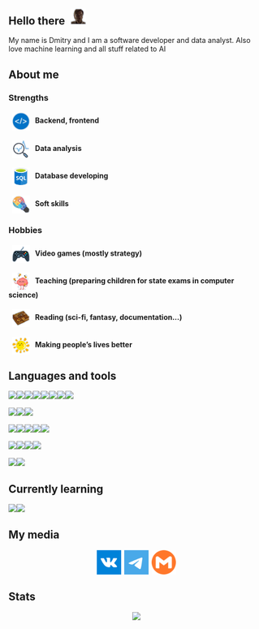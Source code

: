 ## Hello there<img style="display: inline;height: 1.5em;margin: auto .5em;" src="./img/webp/helloThere.webp">
My name is Dmitry and I am a software developer and data analyst. Also love machine learning and all stuff related to AI
## About me
### Strengths

#### <img style="display: inline; vertical-align: middle; height: 2.5em;margin: 0em .5em 0 .5em;" src="./img/webp/web.webp" /> Backend, frontend

#### <img style="display: inline; vertical-align: middle; height: 2.5em;margin: 0em .5em 0 .5em;" src="./img/webp/dataanalysis.webp" /> Data analysis

#### <img style="display: inline; vertical-align: middle; height: 2.5em;margin: 0em .5em 0 .5em;" src="./img/webp/database.webp" /> Database developing

#### <img style="display: inline; vertical-align: middle; height: 2.5em;margin: 0em .5em 0 .5em;" src="./img/webp/softskills.webp" /> Soft skills

### Hobbies
#### <img style="display: inline; vertical-align: middle; height: 2.5em;margin: 0em .5em 0 .5em;" src="./img/webp/gaming.webp" /> Video games (mostly strategy)

#### <img style="display: inline; vertical-align: middle; height: 2.5em;margin: 0em .5em 0 .5em;" src="./img/webp/teaching.webp" /> Teaching (preparing children for state exams in computer science)

#### <img style="display: inline; vertical-align: middle; height: 2.5em;margin: 0em .5em 0 .5em;" src="./img/webp/reading.webp" /> Reading (sci-fi, fantasy, documentation...)

#### <img style="display: inline; vertical-align: middle; height: 2.5em;margin: 0em .5em 0 .5em;" src="./img/webp/happiness.webp" /> Making people’s lives better

## Languages and tools
<img src="https://img.shields.io/badge/python-3670A0?style=for-the-badge&logo=python&logoColor=ffdd54" /><img src="https://img.shields.io/badge/numpy-%23013243?style=for-the-badge&logo=numpy" /><img src="https://img.shields.io/badge/pandas-%23150458?style=for-the-badge&logo=pandas" /><img src="https://img.shields.io/badge/scikit--learn-F7931E?style=for-the-badge&logo=scikitlearn&logoColor=fff" /><img src="https://img.shields.io/badge/dask-FDA061?style=for-the-badge&logo=dask&logoColor=000" /><img src="https://img.shields.io/badge/plotly-3F4F75?style=for-the-badge&logo=plotly&logoColor=fff" /><img src="https://img.shields.io/badge/cytoscape-F7DF1E?style=for-the-badge&logo=cytoscapedotjs&logoColor=000" /><img src="https://img.shields.io/badge/flask-000000?style=for-the-badge&logo=flask&logoColor=fff" />

<img src="https://img.shields.io/badge/java-%23ED8B00.svg?style=for-the-badge&logo=java&logoColor=white" /><img src="https://img.shields.io/badge/spring-6DB33F.svg?style=for-the-badge&logo=spring&logoColor=white" /><img src="https://img.shields.io/badge/maven-C71A36.svg?style=for-the-badge&logo=apachemaven&logoColor=white" />

<img src="https://img.shields.io/badge/html5-%23E34F26.svg?style=for-the-badge&logo=html5&logoColor=white" /><img src="https://img.shields.io/badge/css3-%231572B6.svg?style=for-the-badge&logo=css3&logoColor=white" /><img src="https://img.shields.io/badge/scss-CC6699.svg?style=for-the-badge&logo=sass&logoColor=fff" /><img src="https://img.shields.io/badge/javascript-%23323330.svg?style=for-the-badge&logo=javascript&logoColor=%23F7DF1E" /><img src="https://img.shields.io/badge/react-%2320232a.svg?style=for-the-badge&logo=react&logoColor=%2361DAFB" />

<img src="https://img.shields.io/badge/postgres-%23316192.svg?style=for-the-badge&logo=postgresql&logoColor=white" /><img src="https://img.shields.io/badge/SQLite-2d00c2?style=for-the-badge&logo=SQLite&logoColor=white" /><img src="https://img.shields.io/badge/MySQL-4479A1?style=for-the-badge&logo=MySQL&logoColor=white" /><img src="https://img.shields.io/badge/oracle_sql-F80000?style=for-the-badge&logo=oracle&logoColor=white" />


<img src="https://img.shields.io/badge/Linux-FCC624?style=for-the-badge&logo=Linux&logoColor=000" /><img src="https://img.shields.io/badge/Ubuntu-E95420?style=for-the-badge&logo=ubuntu&logoColor=white" />

## Currently learning
<img src="https://img.shields.io/badge/react_native-%2320232a.svg?style=for-the-badge&logo=react&logoColor=%2361DAFB" /><img src="https://img.shields.io/badge/typescript-3178C6?style=for-the-badge&logo=typescript&logoColor=white" />

## My media

<div align="center">
    <a target="_blank" href="https://vk.com/fire_n_blood" aria-label="vk"
        style="display: inline-block; width: 50px; height: 50px; position: relative; overflow: hidden; vertical-align: middle;">
        <img src="./img/svg/vk.svg" style="height: 3rem;" />
    </a>
    <a target="_blank" href="https://t.me/redegit" aria-label="t.me"
        style="display: inline-block; width: 50px; height: 50px; position: relative; overflow: hidden; vertical-align: middle;">
        <img src="./img/svg/tg.svg" style="height: 3rem;" />
    </a>
    <!-- <a target="_blank" href="https://discordapp.com/users/_redraccoon" aria-label="discord"
        style="display: inline-block; width: 50px; height: 50px; position: relative; overflow: hidden; vertical-align: middle;">
        <img src="./img/svg/discord.svg" style="height: 3rem;" />
    </a> -->
    <a target="_blank" href="mailto:kareydinil@gmail.com" aria-label="mailto"
        style="display: inline-block; width: 50px; height: 50px; position: relative; overflow: hidden; vertical-align: middle;">
        <img src="./img/svg/mail.svg" style="height: 3rem;" />
    </a>
</div>

## Stats
<div align=center>
    <img src="https://github-readme-stats.vercel.app/api/top-langs/?username=Redegit&layout=compact">
</div>